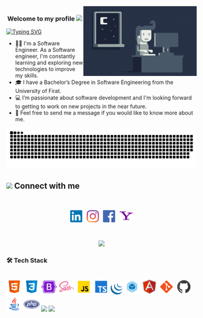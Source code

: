 
<img alt="Night Coding" src="https://raw.githubusercontent.com/AVS1508/AVS1508/master/assets/Night-Coding.gif" width="300" align="right"/>

<h3 align="center">
  Welcome to my profile 
  <img src="https://media.giphy.com/media/hvRJCLFzcasrR4ia7z/giphy.gif" width="28">
</h3>

<a href="https://git.io/typing-svg"><img src="https://readme-typing-svg.demolab.com?font=Indie+Flower&size=30&pause=1000&color=0EF732&center=true&vCenter=true&width=435&lines=Hi!+My+name+is+Omar+Akrum;I'm+a+Front-End+Developer" alt="Typing SVG" /></a>

- 👨‍💻 I'm a Software Engineer. As a Software engineer, I'm constantly learning and exploring new technologies to improve my skills.
- 🎓 I have a Bachelor’s Degree in Software Engineering from the University of Firat.
- 💻 I’m passionate about software development and I'm looking forward to getting to work on new projects in the near future.
- 📧 Feel free to send me a message if you would like to know more about me.


<div align="center">
  <a href="#">
  <img  src="https://github.com/1999AZZAR/1999AZZAR/blob/main/resources/img/grid-snake.svg"
       alt="snake" /></a>
</div>


## <img src="https://media.giphy.com/media/iY8CRBdQXODJSCERIr/giphy.gif" width="30px"> Connect with me

 <br>
<div align="center">

  <a href="https://www.linkedin.com/in/omer-akrum-/"><img width ='32px' src ='https://github.com/Omar95-A/Omar95-A/blob/main/main/social%20media%20icons/linkedin-icon.svg'></a>
  &nbsp;
  <a href="https://www.instagram.com/omar_akrum/"><img width ='32px' src ='https://github.com/Omar95-A/Omar95-A/blob/main/main/social%20media%20icons/instagram-icon.svg'></a>
  &nbsp;
  <a href="https://www.facebook.com/profile.php?id=100094963694533"><img width ='32px' src ='https://github.com/Omar95-A/Omar95-A/blob/main/main/social%20media%20icons/facebook-official.svg'></a>
  &nbsp;
  <a href="mailto:omer.akrum@yahoo.com"><img width ='35px' src ='https://github.com/Omar95-A/Omar95-A/blob/main/main/social%20media%20icons/yahoo-icon.svg'></a>
</div>
  
 <br>

<p  align="center">
<img src="https://user-images.githubusercontent.com/73097560/115834477-dbab4500-a447-11eb-908a-139a6edaec5c.gif">             
<br>

### 🛠  Tech Stack

<div align="left">
  <br>
  <img width ='42px' src ='https://github.com/Omar95-A/Omar95-A/blob/main/main/tech%20icons/icons8-html-5.svg'> 
  <img width ='42px' src ='https://github.com/Omar95-A/Omar95-A/blob/main/main/tech%20icons/icons8-css3.svg'>
  <img width ='42px' src ='https://github.com/Omar95-A/Omar95-A/blob/main/main/tech%20icons/icons-bootstrap.svg'>
  <img width ='42px' src ='https://github.com/Omar95-A/Omar95-A/blob/main/main/tech%20icons/icons8-sass.svg'> 
  <img width ='42px' src ='https://github.com/Omar95-A/Omar95-A/blob/main/main/tech%20icons/icons8-javascript.svg'>
  <img width ='42px' src ='https://github.com/Omar95-A/Omar95-A/blob/main/main/tech%20icons/icons8-typescript.svg'>
  <img width ='32px' src ='https://github.com/Omar95-A/Omar95-A/blob/main/main/tech%20icons/jquery-icon%20(1).svg'> 
  <img width ='42px' src ='https://github.com/Omar95-A/Omar95-A/blob/main/main/tech%20icons/icons8-webpack.svg'> 
  <img width ='42px' src ='https://github.com/Omar95-A/Omar95-A/blob/main/main/tech%20icons/icons8-angularjs.svg'>
  <img width ='42px' src ='https://github.com/Omar95-A/Omar95-A/blob/main/main/tech%20icons/icons8-git.svg'>
  <img width ='42px' src ='https://github.com/Omar95-A/Omar95-A/blob/main/main/tech%20icons/icons8-github.svg'>
  <img width ='42px' src ='https://github.com/Omar95-A/Omar95-A/blob/main/main/tech%20icons/icons8-java.svg'>
  <img width ='42px' src ='https://github.com/Omar95-A/Omar95-A/blob/main/main/tech%20icons/icons8-php-logo.svg'>
  <img width ='32px' src ='https://raw.githubusercontent.com/rahulbanerjee26/githubAboutMeGenerator/main/icons/mysql.svg'>
  <img width ='32px' src ='https://raw.githubusercontent.com/rahulbanerjee26/githubAboutMeGenerator/main/icons/arduino.svg'>
  <br>
</div>








